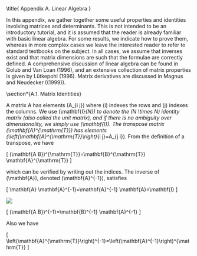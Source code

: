 \title{
Appendix A. Linear Algebra
}

In this appendix, we gather together some useful properties and identities involving matrices and determinants. This is not intended to be an introductory tutorial, and it is assumed that the reader is already familiar with basic linear algebra. For some results, we indicate how to prove them, whereas in more complex cases we leave the interested reader to refer to standard textbooks on the subject. In all cases, we assume that inverses exist and that matrix dimensions are such that the formulae are correctly defined. A comprehensive discussion of linear algebra can be found in Golub and Van Loan (1996), and an extensive collection of matrix properties is given by Lütkepohl (1996). Matrix derivatives are discussed in Magnus and Neudecker \((1999)\).

\section*{A.1. Matrix Identities}

A matrix A has elements \(A_{i j}\) where \(i\) indexes the rows and \(j\) indexes the columns. We use \(\mathbf{I}_{N}\) to denote the \(N \times N\) identity matrix (also called the unit matrix), and if there is no ambiguity over dimensionality, we simply use \(\mathbf{I}\). The transpose matrix \(\mathbf{A}^{\mathrm{T}}\) has elements \(\left(\mathbf{A}^{\mathrm{T}}\right)_{i j}=A_{j i}\). From the definition of a transpose, we have

\[
(\mathbf{A B})^{\mathrm{T}}=\mathbf{B}^{\mathrm{T}} \mathbf{A}^{\mathrm{T}}
\]

which can be verified by writing out the indices. The inverse of \(\mathbf{A}\), denoted \(\mathbf{A}^{-1}\), satisfies

\[
\mathbf{A} \mathbf{A}^{-1}=\mathbf{A}^{-1} \mathbf{A}=\mathbf{I}
\]

![](https://cdn.mathpix.com/cropped/2024_05_26_09aa8c68cb6b0531e86dg-1.jpg?height=44&width=544&top_left_y=1888&top_left_x=412)

\[
(\mathbf{A B})^{-1}=\mathbf{B}^{-1} \mathbf{A}^{-1}
\]

Also we have

\[
\left(\mathbf{A}^{\mathrm{T}}\right)^{-1}=\left(\mathbf{A}^{-1}\right)^{\mathrm{T}}
\]